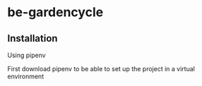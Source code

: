# be-gardencycle

## Installation

Using pipenv

First download pipenv to be able to set up the project in a virtual environment
